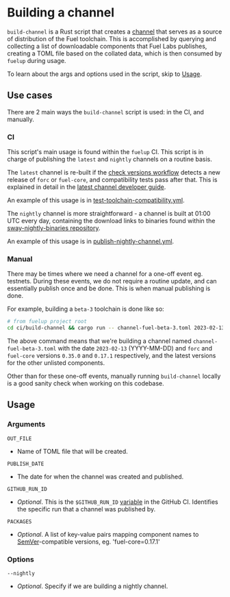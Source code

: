 # Building a channel

`build-channel` is a Rust script that creates a [channel] that serves as a source of distribution of
the Fuel toolchain. This is accomplished by querying and collecting a list of downloadable components that
Fuel Labs publishes, creating a TOML file based on the collated data, which is then consumed by `fuelup`
during usage.

To learn about the args and options used in the script, skip to [Usage].

## Use cases

There are 2 main ways the `build-channel` script is used: in the CI, and manually.

### CI

This script's main usage is found within the `fuelup` CI. This script is in charge of publishing the `latest` and
`nightly` channels on a routine basis.

The `latest` channel is re-built if the [check versions workflow] detects a new release of `forc` or `fuel-core`, and
compatibility tests pass after that. This is explained in detail in the [latest channel developer guide].

An example of this usage is in [test-toolchain-compatibility.yml].

The `nightly` channel is more straightforward - a channel is built at 01:00 UTC every day, containing the download
links to binaries found within the [sway-nightly-binaries repository].

An example of this usage is in [publish-nightly-channel.yml].

### Manual

There may be times where we need a channel for a one-off event eg. testnets. During these events, we do not
require a routine update, and can essentially publish once and be done. This is when manual publishing is done.

For example, building a `beta-3` toolchain is done like so:

```sh
# from fuelup project root
cd ci/build-channel && cargo run -- channel-fuel-beta-3.toml 2023-02-13 forc=0.35.0 fuel-core=0.17.1
```

The above command means that we're building a channel named `channel-fuel-beta-3.toml` with the date `2023-02-13` (YYYY-MM-DD)
and `forc` and `fuel-core` versions `0.35.0` and `0.17.1` respectively, and the latest versions for the other unlisted components.

Other than for these one-off events, manually running `build-channel` locally is a good sanity check when working
on this codebase.

## Usage

### Arguments

`OUT_FILE`

- Name of TOML file that will be created.

`PUBLISH_DATE`

- The date for when the channel was created and published.

`GITHUB_RUN_ID`

- _Optional_. This is the `$GITHUB_RUN_ID` [variable] in the GitHub CI. Identifies the specific run that a channel was published by.

`PACKAGES`

- _Optional_. A list of key-value pairs mapping component names to [SemVer]-compatible versions, eg. 'fuel-core=0.17.1'

### Options

`--nightly`

- _Optional_. Specify if we are building a nightly channel.

[Usage]: #usage
[check versions workflow]: https://github.com/FuelLabs/fuelup/actions/workflows/index-versions.yml
[latest channel developer guide]: ../concepts/channels.html#understanding-the-latest-workflow
[test-toolchain-compatibility.yml]: https://github.com/FuelLabs/fuelup/blob/3abe817673184ac17a78b2a8965234813ac6d911/.github/workflows/test-toolchain-compatibility.yml#L174
[sway-nightly-binaries repository]: https://github.com/FuelLabs/sway-nightly-binaries
[publish-nightly-channel.yml]: https://github.com/FuelLabs/fuelup/blob/3abe817673184ac17a78b2a8965234813ac6d911/.github/workflows/publish-nightly-channel.yml#L37
[channel]: ../concepts/channels.md
[variable]: https://docs.github.com/en/actions/learn-github-actions/variables
[SemVer]: https://semver.org/
